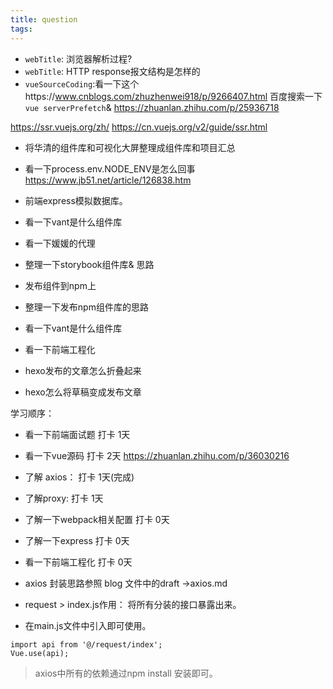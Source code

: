 ```yaml
---
title: question
tags:
---
```


* `webTitle`: 浏览器解析过程?
* `webTitle`: HTTP response报文结构是怎样的
* `vueSourceCoding`:看一下这个https://www.cnblogs.com/zhuzhenwei918/p/9266407.html 百度搜索一下`vue serverPrefetch`& https://zhuanlan.zhihu.com/p/25936718

https://ssr.vuejs.org/zh/
https://cn.vuejs.org/v2/guide/ssr.html

* 将华清的组件库和可视化大屏整理成组件库和项目汇总

* 看一下process.env.NODE_ENV是怎么回事 https://www.jb51.net/article/126838.htm

* 前端express模拟数据库。

* 看一下vant是什么组件库

* 看一下媛媛的代理

* 整理一下storybook组件库& 思路

* 发布组件到npm上
* 整理一下发布npm组件库的思路

* 看一下vant是什么组件库

* 看一下前端工程化

* hexo发布的文章怎么折叠起来
* hexo怎么将草稿变成发布文章



学习顺序：

* 看一下前端面试题 打卡 1天
* 看一下vue源码    打卡 2天 https://zhuanlan.zhihu.com/p/36030216
* 了解 axios： 打卡 1天(完成)
* 了解proxy: 打卡 1天
* 了解一下webpack相关配置   打卡 0天
* 了解一下express   打卡 0天
* 看一下前端工程化  打卡 0天



* axios 封装思路参照 blog 文件中的draft ->axios.md
* request > index.js作用： 将所有分装的接口暴露出来。 
* 在main.js文件中引入即可使用。
```
import api from '@/request/index';
Vue.use(api);
```
> axios中所有的依赖通过npm install 安装即可。
